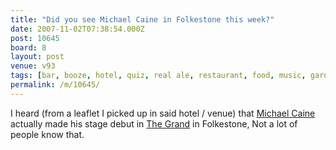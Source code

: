 ```yaml
---
title: "Did you see Michael Caine in Folkestone this week?"
date: 2007-11-02T07:38:54.000Z
post: 10645
board: 8
layout: post
venue: v93
tags: [bar, booze, hotel, quiz, real ale, restaurant, food, music, garden, wifi, vegetarian, famous, celebrity, folkestone, michael caine, grand]
permalink: /m/10645/
---
```

I heard (from a leaflet I picked up in said hotel / venue) that <a href="/wiki/michael+caine">Michael Caine</a> actually made his stage debut in <a href="/wiki/grand">The Grand</a> in Folkestone, Not a lot of people know that.
